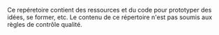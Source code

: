 Ce repéretoire contient des ressources et du code pour prototyper des 
idées, se former, etc. Le contenu de ce répertoire n'est pas soumis
aux règles de contrôle qualité.
